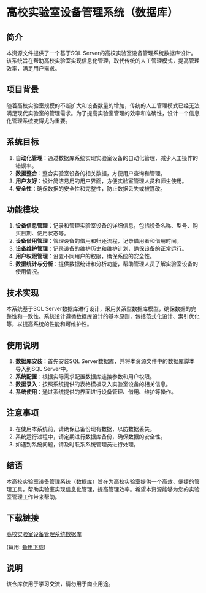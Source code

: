 # 高校实验室设备管理系统（数据库）

## 简介

本资源文件提供了一个基于SQL Server的高校实验室设备管理系统数据库设计。该系统旨在帮助高校实验室实现信息化管理，取代传统的人工管理模式，提高管理效率，满足用户需求。

## 项目背景

随着高校实验室规模的不断扩大和设备数量的增加，传统的人工管理模式已经无法满足现代实验室的管理需求。为了提高实验室管理的效率和准确性，设计一个信息化管理系统变得尤为重要。

## 系统目标

1. **自动化管理**：通过数据库系统实现实验室设备的自动化管理，减少人工操作的错误率。
2. **数据整合**：整合实验室设备的相关数据，方便用户查询和管理。
3. **用户友好**：设计简洁易用的用户界面，方便实验室管理人员和师生使用。
4. **安全性**：确保数据的安全性和完整性，防止数据丢失或被篡改。

## 功能模块

1. **设备信息管理**：记录和管理实验室设备的详细信息，包括设备名称、型号、购买日期、使用状态等。
2. **设备借用管理**：管理设备的借用和归还流程，记录借用者和借用时间。
3. **设备维护管理**：记录设备的维护历史和维护计划，确保设备的正常运行。
4. **用户权限管理**：设置不同用户的权限，确保系统的安全性。
5. **数据统计与分析**：提供数据统计和分析功能，帮助管理人员了解实验室设备的使用情况。

## 技术实现

本系统基于SQL Server数据库进行设计，采用关系型数据库模型，确保数据的完整性和一致性。系统设计遵循数据库设计的基本原则，包括范式化设计、索引优化等，以提高系统的性能和可维护性。

## 使用说明

1. **数据库安装**：首先安装SQL Server数据库，并将本资源文件中的数据库脚本导入到SQL Server中。
2. **系统配置**：根据实际需求配置数据库连接参数和用户权限。
3. **数据录入**：按照系统提供的表格模板录入实验室设备的相关信息。
4. **系统使用**：通过系统提供的界面进行设备管理、借用、维护等操作。

## 注意事项

1. 在使用本系统前，请确保已备份现有数据，以防数据丢失。
2. 系统运行过程中，请定期进行数据库备份，确保数据的安全性。
3. 如遇到系统问题，请及时联系系统管理员进行处理。

## 结语

本高校实验室设备管理系统（数据库）旨在为高校实验室提供一个高效、便捷的管理工具，帮助实验室实现信息化管理，提高管理效率。希望本资源能够为您的实验室管理工作带来帮助。

## 下载链接
[高校实验室设备管理系统数据库](https://pan.quark.cn/s/5f228a13fa0e) 

(备用: [备用下载](https://pan.baidu.com/s/1Y-XP5KXF2Z__a84Xn7ndmA?pwd=1234))

## 说明

该仓库仅用于学习交流，请勿用于商业用途。
